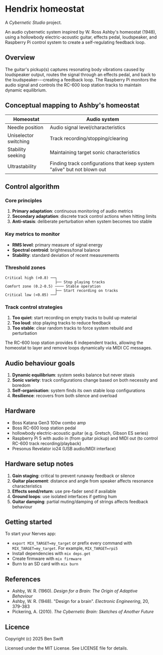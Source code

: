 # Hendrix homeostat

A _Cybernetic Studio_ project.

An audio cybernetic system inspired by W. Ross Ashby's homeostat (1948), using a
hollowbody electric-acoustic guitar, effects pedal, loudspeaker, and Raspberry
Pi control system to create a self-regulating feedback loop.

## Overview

The guitar's pickup(s) captures resonating body vibrations caused by loudspeaker
output, routes the signal through an effects pedal, and back to the
loudspeaker---creating a feedback loop. The Raspberry Pi monitors the audio
signal and controls the RC-600 loop station tracks to maintain dynamic equilibrium.

## Conceptual mapping to Ashby's homeostat

| Homeostat             | Audio system                                               |
| --------------------- | ---------------------------------------------------------- |
| Needle position       | Audio signal level/characteristics                         |
| Uniselector switching | Track recording/stopping/clearing                          |
| Stability seeking     | Maintaining target sonic characteristics                   |
| Ultrastability        | Finding track configurations that keep system "alive" but not blown out |

## Control algorithm

### Core principles

1. **Primary adaptation**: continuous monitoring of audio metrics
2. **Secondary adaptation**: discrete track control actions when hitting limits
3. **Anti-stasis**: deliberate perturbation when system becomes too stable

### Key metrics to monitor

- **RMS level**: primary measure of signal energy
- **Spectral centroid**: brightness/tonal balance
- **Stability**: standard deviation of recent measurements

### Threshold zones

```
Critical high (>0.8) ──┐
                       ├── Stop playing tracks
Comfort zone (0.2-0.5) ──── Stable operation
                       ├── Start recording on tracks
Critical low (<0.05) ──┘
```

### Track control strategies

1. **Too quiet**: start recording on empty tracks to build up material
2. **Too loud**: stop playing tracks to reduce feedback
3. **Too stable**: clear random tracks to force system rebuild and perturbation

The RC-600 loop station provides 6 independent tracks, allowing the homeostat to
layer and remove loops dynamically via MIDI CC messages.

## Audio behaviour goals

1. **Dynamic equilibrium**: system seeks balance but never stasis
2. **Sonic variety**: track configurations change based on both necessity and boredom
3. **Self-organisation**: system finds its own stable loop configurations
4. **Resilience**: recovers from both silence and overload

## Hardware

- Boss Katana Gen3 100w combo amp
- Boss RC-600 loop station pedal
- hollowbody electric-acoustic guitar (e.g. Gretsch, Gibson ES series)
- Raspberry Pi 5 with audio in (from guitar pickup) and MIDI out (to control
  RC-600 track recording/playback)
- Presonus Revelator io24 (USB audio/MIDI interface)

## Hardware setup notes

1. **Gain staging**: critical to prevent runaway feedback or silence
2. **Guitar placement**: distance and angle from speaker affects resonance
   characteristics
3. **Effects send/return**: use pre-fader send if available
4. **Ground loops**: use isolated interfaces if getting hum
5. **Guitar damping**: partial muting/damping of strings affects feedback
   behaviour

## Getting started

To start your Nerves app:

- `export MIX_TARGET=my_target` or prefix every command with
  `MIX_TARGET=my_target`. For example, `MIX_TARGET=rpi5`
- Install dependencies with `mix deps.get`
- Create firmware with `mix firmware`
- Burn to an SD card with `mix burn`

## References

- Ashby, W. R. (1960). _Design for a Brain: The Origin of Adaptive Behaviour_
- Ashby, W. R. (1948). "Design for a brain". _Electronic Engineering_, 20,
  379-383
- Pickering, A. (2010). _The Cybernetic Brain: Sketches of Another Future_

## Licence

Copyright (c) 2025 Ben Swift

Licensed under the MIT License. See LICENSE file for details.
